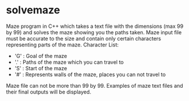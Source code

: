 # solvemaze
Maze program in C++ which takes a text file with the dimensions (max 99 by 99) and solves the maze showing you the paths taken.
Maze input file must be accurate to the size and contain only certain characters representing parts of the maze.
Character List:
- 'G' : Goal of the maze
- '.' : Paths of the maze which you can travel to
- 'S' : Start of the maze
- '#' : Represents walls of the maze, places you can not travel to

Maze file can not be more than 99 by 99.
Examples of maze text files and their final outputs will be displayed.

